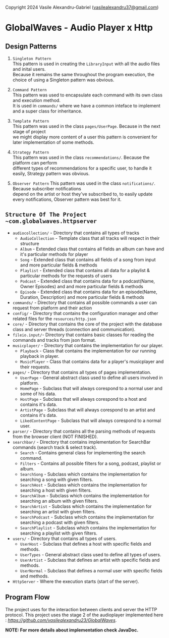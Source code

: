 Copyright 2024 Vasile Alexandru-Gabriel (vasilealexandru37@gmail.com)

# GlobalWaves - Audio Player x Http

## Design Patterns
1. `Singleton Pattern`   
This pattern is used in creating the `LibraryInput` with all the audio files and inital users.        
Because it remains the same throughout the program execution, the choice of using a Singleton pattern was obvious.

2. `Command Pattern`    
This pattern was used to encapsulate each command with its own class and execution method.      
It is used in `commands/` where we have a common inteface to implement and a super class for inheritance.

3. `Template Pattern`     
This pattern was used in the class `pages/UserPage`. Because in the next stage of project   
we might display more content of a user this pattern is convenient for later implementation of some methods.

4. `Strategy Pattern`   
This pattern was used in the class `recommendations/`. Because the platform can perform    
different types of recommendations for a specific user, to handle it easily, Strategy pattern was obvious.

5. `Observer Pattern`
This pattern was used in the class `notifications/`. Because subscriber notifications    
depend on the artist or host they've subscribed to, to easily update every notifications, Observer pattern was best for it.

## `Structure Of The Project ~com.globalwaves.httpserver`
  * `audiocollection/` - Directory that contains all types of tracks
    * `AudioCollection` - Template class that all tracks will respect in their structure
    * `Album` - Extended class that contains all fields an album can have and it's particular methods for player
    * `Song` - Extended class that contains all fields of a song from input and more particular fields & methods
    * `Playlist` - Extended class that contains all data for a playlist & particular methods for the requests of users
    * `Podcast` - Extended class that contains data for a podcast(Name, Owner Episodes) and and more particular fields & methods
    * `Episode` - Extended class that contains data for an episode(Name, Duration, Description) and more particular fields & methods
  * `commands/` - Directory that contains all possible commands a user can request from platform and their action
  * `config/` - Directory that contains the configuration manager and other related files for the `resources/http.json`
  * `core/` - Directory that contains the core of the project with the database class and server threads (connection and communication).
  * `fileio.input/`- Directory that contains basic classes for reading the commands and tracks from json format.
  * `musicplayer/` - Directory that contains the implementation for our player. 
    * `Playback` - Class that contains the implementation for our running playback in player.
    * `MusicPlayer` - Class that contains data for a player's musicplayer and their requests.
  * `pages/` - Directory that contains all types of pages implementation.
    * `UserPage` - General abstract class used to define all users involved in platform.
    * `HomePage` - Subclass that will always corespond to a normal user and some of his data.
    * `HostPage` - Subclass that will always corespond to a host and contains it's data.
    * `ArtistPage` - Subclass that will always corespond to an artist and contains it's data.
    * `LikedContentPage` - Subclass that will always corespond to a normal user. 
  * `parser/` - Directory that contains all the parsing methods of requests from the browser client (NOT FINISHED).
  * `searchbar/` - Directory that contains implementation for SearchBar commands (search track & select track).
    * `Search` - Contains general class for implementing the search command.
    * `Filters` - Contains all possible filters for a song, podcast, playlist or album.
    * `SearchSong` - Subclass which contains the implementation for searching a song with given filters.
    * `SearchHost` - Subclass which contains the implementation for searching a host with given filters.
    * `SearchAlbum` - Subclass which contains the implementation for searching an album with given filters.
    * `SearchArtist` - Subclass which contains the implementation for searching an artist with given filters.
    * `SearchPodcast` - Subclass which contains the implementation for searching a podcast with given filters.
    * `SearchPlaylist` - Subclass which contains the implementation for searching a playlist with given filters.
  * `users/` - Directory that contains all types of users.
    * `UserHost` - Subclass that defines a host with specific fields and methods.
    * `UserTypes` - General abstract class used to define all types of users.
    * `UserArtist` - Subclass that defines an artist with specific fields and methods.
    * `UserNormal` - Subclass that defines a normal user with specific fields and methods.
  * `HttpServer` - Where the execution starts (start of the server).
 
## Program Flow

The project uses for the interaction between clients and server the HTTP protocol.
This project uses the stage 2 of the audioplayer implemented here : *https://github.com/vasilealexandru23/GlobalWaves*.

**NOTE: For more details about implementation check JavaDoc.**
